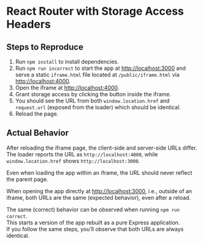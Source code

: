 # React Router with Storage Access Headers

## Steps to Reproduce

1. Run `npm install` to install dependencies.
2. Run `npm run incorrect` to start the app at [http://localhost:3000](http://localhost:3000) and serve a static `iframe.html` file located at `/public/iframe.html` via [http://localhost:4000](http://localhost:4000).
3. Open the iframe at [http://localhost:4000](http://localhost:4000).
4. Grant storage access by clicking the button inside the iframe.
5. You should see the URL from both `window.location.href` and `request.url` (exposed from the loader) which should be identical.
6. Reload the page.

## Actual Behavior

After reloading the iframe page, the client-side and server-side URLs differ.  
The loader reports the URL as `http://localhost:4000`, while `window.location.href` shows `http://localhost:3000`.

Even when loading the app within an iframe, the URL should never reflect the parent page. 

When opening the app directly at [http://localhost:3000](http://localhost:3000), i.e., outside of an iframe, both URLs are the same (expected behavior), even after a reload.

The same (correct) behavior can be observed when running `npm run correct`.  
This starts a version of the app rebuilt as a pure Express application.  
If you follow the same steps, you’ll observe that both URLs are always identical.